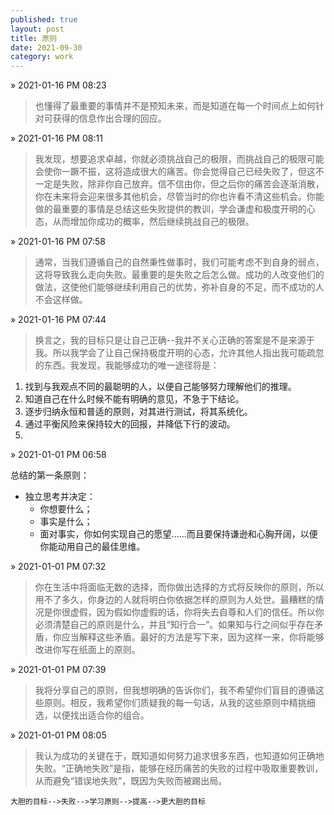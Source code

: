 ```yaml
---  
published: true  
layout: post  
title: 原则
date: 2021-09-30  
category: work  
---  
```


&raquo; 2021-01-16 PM 08:23 

> 也懂得了最重要的事情并不是预知未来，而是知道在每一个时间点上如何针对可获得的信息作出合理的回应。

&raquo; 2021-01-16 PM 08:11 

> 我发现，想要追求卓越，你就必须挑战自己的极限，而挑战自己的极限可能会使你一蹶不振，这将造成很大的痛苦。你会觉得自己已经失败了，但这不一定是失败，除非你自己放弃。信不信由你，但之后你的痛苦会逐渐消散，你在未来将会迎来很多其他机会，尽管当时的你也许看不清这些机会。你能做的最重要的事情是总结这些失败提供的教训，学会谦虚和极度开明的心态，从而增加你成功的概率，然后继续挑战自己的极限。

&raquo; 2021-01-16 PM 07:58 

> 通常，当我们遵循自己的自然秉性做事时，我们可能考虑不到自身的弱点，这将导致我么走向失败。最重要的是失败之后怎么做。成功的人改变他们的做法，这使他们能够继续利用自己的优势，弥补自身的不足，而不成功的人不会这样做。

&raquo; 2021-01-16 PM 07:44 

> 换言之，我的目标只是让自己正确--我并不关心正确的答案是不是来源于我。所以我学会了让自己保持极度开明的心态，允许其他人指出我可能疏忽的东西。我发现，我能够成功的唯一途径将是：
1. 找到与我观点不同的最聪明的人，以便自己能够努力理解他们的推理。
2. 知道自己在什么时候不能有明确的意见，不急于下结论。
3. 逐步归纳永恒和普适的原则，对其进行测试，将其系统化。
4. 通过平衡风险来保持较大的回报，并降低下行的波动。
5. 

&raquo; 2021-01-01 PM 06:58 

总结的第一条原则：
- 独立思考并决定：
  - 你想要什么；
  - 事实是什么；
  - 面对事实，你如何实现自己的愿望......而且要保持谦逊和心胸开阔，以便你能动用自己的最佳思维。

&raquo; 2021-01-01 PM 07:32 
> 你在生活中将面临无数的选择，而你做出选择的方式将反映你的原则，所以用不了多久，你身边的人就将明白你依据怎样的原则为人处世。最糟糕的情况是你很虚假，因为假如你虚假的话，你将失去自尊和人们的信任。所以你必须清楚自己的原则是什么，并且“知行合一”。如果知与行之间似乎存在矛盾，你应当解释这些矛盾。最好的方法是写下来，因为这样一来，你将能够改进你写在纸面上的原则。

&raquo; 2021-01-01 PM 07:39 
> 我将分享自己的原则，但我想明确的告诉你们，我不希望你们盲目的遵循这些原则。相反，我希望你们质疑我的每一句话，从我的这些原则中精挑细选，以便找出适合你的组合。

&raquo; 2021-01-01 PM 08:05 
> 我认为成功的关键在于，既知道如何努力追求很多东西，也知道如何正确地失败。“正确地失败”是指，能够在经历痛苦的失败的过程中吸取重要教训，从而避免“错误地失败”，既因为失败而被踢出局。

`大胆的目标-->失败-->学习原则-->提高-->更大胆的目标`
